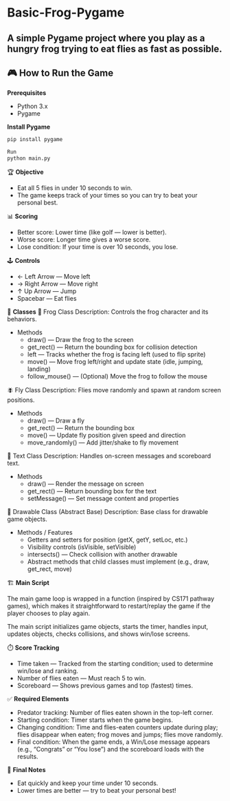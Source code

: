 # Basic-Frog-Pygame
A simple Pygame project where you play as a hungry frog trying to eat flies as fast as possible.  
---

## 🎮 How to Run the Game

**Prerequisites**
- Python 3.x  
- Pygame

**Install Pygame**
```bash
pip install pygame

Run
python main.py
```

🏆 **Objective**
- Eat all 5 flies in under 10 seconds to win.
- The game keeps track of your times so you can try to beat your personal best.

📊 **Scoring**
- Better score: Lower time (like golf — lower is better).
- Worse score: Longer time gives a worse score.
- Lose condition: If your time is over 10 seconds, you lose.

🕹️ **Controls**
- ← Left Arrow — Move left
- → Right Arrow — Move right
- ↑ Up Arrow — Jump
- Spacebar — Eat flies

🧩 **Classes**
🐸 Frog Class
Description: Controls the frog character and its behaviors.
- Methods
  - draw() — Draw the frog to the screen
  - get_rect() — Return the bounding box for collision detection
  - left — Tracks whether the frog is facing left (used to flip sprite)
  - move() — Move frog left/right and update state (idle, jumping, landing)
  - follow_mouse() — (Optional) Move the frog to follow the mouse

🪰 Fly Class
Description: Flies move randomly and spawn at random screen positions.
- Methods
  - draw() — Draw a fly
  - get_rect() — Return the bounding box
  - move() — Update fly position given speed and direction
  - move_randomly() — Add jitter/shake to fly movement

📝 Text Class
Description: Handles on-screen messages and scoreboard text.
- Methods
  - draw() — Render the message on screen
  - get_rect() — Return bounding box for the text
  - setMessage() — Set message content and properties

🎨 Drawable Class (Abstract Base)
Description: Base class for drawable game objects.
- Methods / Features
  - Getters and setters for position (getX, getY, setLoc, etc.)
  - Visibility controls (isVisible, setVisible)
  - intersects() — Check collision with another drawable
  - Abstract methods that child classes must implement (e.g., draw, get_rect, move)

🏗️ **Main Script**

The main game loop is wrapped in a function (inspired by CS171 pathway games), which makes it straightforward to restart/replay the game if the player chooses to play again.

The main script initializes game objects, starts the timer, handles input, updates objects, checks collisions, and shows win/lose screens.

⏱️ **Score Tracking**
- Time taken — Tracked from the starting condition; used to determine win/lose and ranking.
- Number of flies eaten — Must reach 5 to win.
- Scoreboard — Shows previous games and top (fastest) times.

✅ **Required Elements**
- Predator tracking: Number of flies eaten shown in the top-left corner.
- Starting condition: Timer starts when the game begins.
- Changing condition: Time and flies-eaten counters update during play; flies disappear when eaten; frog moves and jumps; flies move randomly.
- Final condition: When the game ends, a Win/Lose message appears (e.g., “Congrats” or “You lose”) and the scoreboard loads with the results.

🐸 **Final Notes**
- Eat quickly and keep your time under 10 seconds.
- Lower times are better — try to beat your personal best!
